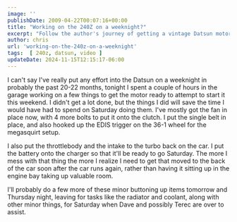 ```yaml
---
image: ''
publishDate: 2009-04-22T00:07:16+00:00
title: "Working on the 240Z on a weeknight?"
excerpt: "Follow the author's journey of getting a vintage Datsun motor ready over a week, sharing tips on saving time during repair weekends."
author: chris
url: 'working-on-the-240z-on-a-weeknight'
tags:  [ 240z, datsun, video ] 
updateDate: 2024-11-15T12:15:17-06:00
---
```


I can't say I've really put any effort into the Datsun on a weeknight in probably the past 20-22 months, tonight I spent a couple of hours in the garage working on a few things to get the motor ready to attempt to start it this weekend. I didn't get a lot done, but the things I did will save the time I would have had to spend on Saturday doing them. I've mostly got the fan in place now, with 4 more bolts to put it onto the clutch. I put the single belt in place, and also hooked up the EDIS trigger on the 36-1 wheel for the megasquirt setup.

I also put the throttlebody and the intake to the turbo back on the car. I put the battery onto the charger so that it'll be ready to go Saturday. The more I mess with that thing the more I realize I need to get that moved to the back of the car soon after the car runs again, rather than having it sitting up in the engine bay taking up valuable room.

I'll probably do a few more of these minor buttoning up items tomorrow and Thursday night, leaving for tasks like the radiator and coolant, along with other minor things, for Saturday when Dave and possibly Terec are over to assist.
